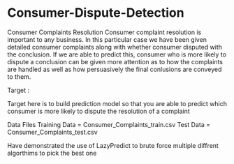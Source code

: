 # Consumer-Dispute-Detection

Consumer Complaints Resolution
Consumer complaint resolution is important to any business. In this particular case we have been given detailed
consumer complaints along with whether consumer disputed with the conclusion. If we are able to predict this,
consumer who is more likely to dispute a conclusion can be given more attention as to how the complaints are
handled as well as how persuasively the final conlusions are conveyed to them.

Target : 

Target here is to build prediction model so that you are able to predict which consumer is more likely to
dispute the resolution of a complaint

Data Files
Training Data = Consumer_Complaints_train.csv
Test Data = Consumer_Complaints_test.csv

Have demonstrated the use of LazyPredict to brute force multiple diffrent algorthims to pick the best one
